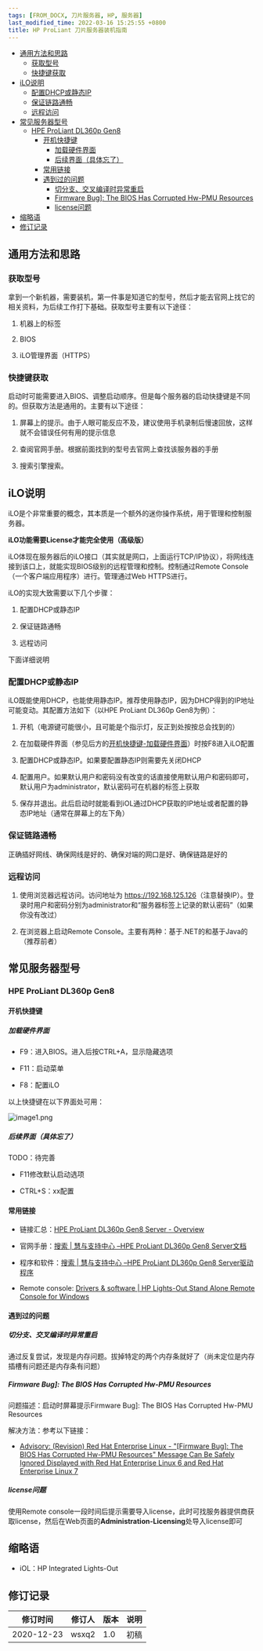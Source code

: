 ```yaml
---
tags: [FROM_DOCX, 刀片服务器, HP, 服务器]
last_modified_time: 2022-03-16 15:25:55 +0800
title: HP ProLiant 刀片服务器装机指南
---
```



<p id="markdown-toc"></p>
<!-- vim-markdown-toc GFM -->

* [通用方法和思路](#通用方法和思路)
    * [获取型号](#获取型号)
    * [快捷键获取](#快捷键获取)
* [iLO说明](#ilo说明)
    * [配置DHCP或静态IP](#配置dhcp或静态ip)
    * [保证链路通畅](#保证链路通畅)
    * [远程访问](#远程访问)
* [常见服务器型号](#常见服务器型号)
    * [HPE ProLiant DL360p Gen8](#hpe-proliant-dl360p-gen8)
        * [开机快捷键](#开机快捷键)
            * [加载硬件界面](#加载硬件界面)
            * [后续界面（具体忘了）](#后续界面具体忘了)
        * [常用链接](#常用链接)
        * [遇到过的问题](#遇到过的问题)
            * [切分支、交叉编译时异常重启](#切分支交叉编译时异常重启)
            * [Firmware Bug\]: The BIOS Has Corrupted Hw-PMU Resources](#firmware-bug-the-bios-has-corrupted-hw-pmu-resources)
            * [license问题](#license问题)
* [缩略语](#缩略语)
* [修订记录](#修订记录)

<!-- vim-markdown-toc -->


## 通用方法和思路

### 获取型号

拿到一个新机器，需要装机，第一件事是知道它的型号，然后才能去官网上找它的相关资料，为后续工作打下基础。获取型号主要有以下途径：

1.  机器上的标签

2.  BIOS

3.  iLO管理界面（HTTPS）

### 快捷键获取

启动时可能需要进入BIOS、调整启动顺序。但是每个服务器的启动快捷键是不同的。但获取方法是通用的。主要有以下途径：

1.  屏幕上的提示。由于人眼可能反应不及，建议使用手机录制后慢速回放，这样就不会错误任何有用的提示信息

2.  查阅官网手册。根据前面找到的型号去官网上查找该服务器的手册

3.  搜索引擎搜索。

## iLO说明

iLO是个非常重要的概念，其本质是一个额外的迷你操作系统，用于管理和控制服务器。

**iLO功能需要License才能完全使用（高级版）**

iLO体现在服务器后的iLO接口（其实就是网口，上面运行TCP/IP协议），将网线连接到该口上，就能实现BIOS级别的远程管理和控制。控制通过Remote Console（一个客户端应用程序）进行。管理通过Web HTTPS进行。

iLO的实现大致需要以下几个步骤：

1.  配置DHCP或静态IP

2.  保证链路通畅

3.  远程访问

下面详细说明

### 配置DHCP或静态IP

iLO既能使用DHCP，也能使用静态IP。推荐使用静态IP，因为DHCP得到的IP地址可能变动。其配置方法如下（以HPE ProLiant DL360p Gen8为例）：

1.  开机（电源键可能很小，且可能是个指示灯，反正到处按按总会找到的）

2.  在加载硬件界面（参见后方的[开机快捷键-加载硬件界面](#加载硬件界面)）时按F8进入iLO配置

3.  配置DHCP或静态IP。如果要配置静态IP则需要先关闭DHCP

4.  配置用户。如果默认用户和密码没有改变的话直接使用默认用户和密码即可，默认用户为administrator，默认密码可在机器的标签上获取

5.  保存并退出。此后启动时就能看到iOL通过DHCP获取的IP地址或者配置的静态IP地址（通常在屏幕上的左下角）

### 保证链路通畅

正确插好网线、确保网线是好的、确保对端的网口是好、确保链路是好的

### 远程访问

1.  使用浏览器远程访问。访问地址为 <https://192.168.125.126>（注意替换IP）。登录时用户和密码分别为administrator和“服务器标签上记录的默认密码”（如果你没有改过）

2.  在浏览器上启动Remote Console。主要有两种：基于.NET的和基于Java的（推荐前者）

## 常见服务器型号

### HPE ProLiant DL360p Gen8

#### 开机快捷键

##### 加载硬件界面

-   F9：进入BIOS。进入后按CTRL+A，显示隐藏选项

-   F11：启动菜单

-   F8：配置iLO

以上快捷键在以下界面处可用：

![image1.png](http://wsxq12.55555.io/HP-ProLiant-刀片服务器装机指南/image1.png)

##### 后续界面（具体忘了）

TODO：待完善

-   F11修改默认启动选项

-   CTRL+S：xx配置

#### 常用链接

-   链接汇总：[HPE ProLiant DL360p Gen8 Server - Overview](https://support.hpe.com/hpesc/public/docDisplay?docId=emr_na-c03223744#N10677)

-   官网手册：[搜索 \| 慧与支持中心 –HPE ProLiant DL360p Gen8 Server文档](https://support.hpe.com/hpesc/public/km/product/5194968/Product#t=Documents&sort=relevancy&layout=table&numberOfResults=25&f:@kmdoclanguagecode=[cv1871440,cv1871454]&hpe=1)

-   程序和软件：[搜索 \| 慧与支持中心 –HPE ProLiant DL360p Gen8 Server驱动程序](https://support.hpe.com/hpesc/public/km/product/5194968/Product#t=DriversandSoftware&sort=relevancy&layout=table&numberOfResults=25&f:@kmdoclanguagecode=[cv1871440,cv1871454]&hpe=1)

-   Remote console: [Drivers & software \| HP Lights-Out Stand Alone Remote Console for Windows](https://support.hpe.com/hpsc/swd/public/detail?swItemId=MTX_4f842ceb31cf48d392e22705a8#tab-history)

#### 遇到过的问题

##### 切分支、交叉编译时异常重启

通过反复尝试，发现是内存问题。拔掉特定的两个内存条就好了（尚未定位是内存插槽有问题还是内存条有问题）

##### Firmware Bug\]: The BIOS Has Corrupted Hw-PMU Resources

问题描述：启动时屏幕提示Firmware Bug\]: The BIOS Has Corrupted Hw-PMU Resources

解决方法：参考以下链接：

-   [Advisory: (Revision) Red Hat Enterprise Linux - "\[Firmware Bug\]: The BIOS Has Corrupted Hw-PMU Resources" Message Can Be Safely Ignored Displayed with Red Hat Enterprise Linux 6 and Red Hat Enterprise Linux 7](https://support.hpe.com/hpesc/public/docDisplay?docId=emr_na-c03265132)

##### license问题

使用Remote console一段时间后提示需要导入license，此时可找服务器提供商获取license，然后在Web页面的**Administration-Licensing**处导入license即可

## 缩略语

-   iOL：HP Integrated Lights-Out

## 修订记录

| 修订时间   | 修订人       | 版本 | 说明 |
|------------|--------------|------|------|
| 2020-12-23 | wsxq2 | 1.0  | 初稿 |

